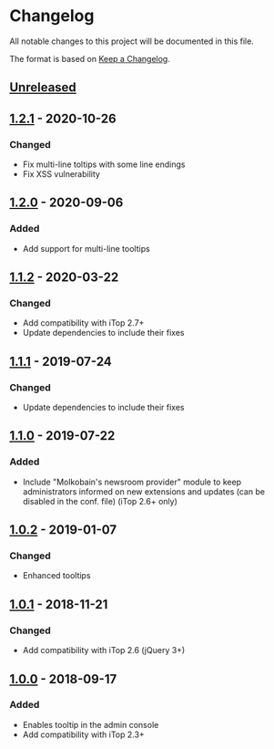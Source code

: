 # Changelog
All notable changes to this project will be documented in this file.

The format is based on [Keep a Changelog](https://keepachangelog.com/en/1.0.0/).

## [Unreleased]

## [1.2.1] - 2020-10-26
### Changed
- Fix multi-line toltips with some line endings
- Fix XSS vulnerability

## [1.2.0] - 2020-09-06
### Added
- Add support for multi-line tooltips

## [1.1.2] - 2020-03-22
### Changed
- Add compatibility with iTop 2.7+
- Update dependencies to include their fixes

## [1.1.1] - 2019-07-24
### Changed
- Update dependencies to include their fixes

## [1.1.0] - 2019-07-22
### Added
- Include "Molkobain's newsroom provider" module to keep administrators informed on new extensions and updates (can be disabled in the conf. file) (iTop 2.6+ only)

## [1.0.2] - 2019-01-07
### Changed
- Enhanced tooltips

## [1.0.1] - 2018-11-21
### Changed
- Add compatibility with iTop 2.6 (jQuery 3+)

## [1.0.0] - 2018-09-17
### Added
- Enables tooltip in the admin console
- Add compatibility with iTop 2.3+

[Unreleased]: https://github.com/Molkobain/itop-console-tooltips/compare/v1.2.1...HEAD
[1.2.1]: https://github.com/Molkobain/itop-console-tooltips/releases/tag/v1.2.1
[1.2.0]: https://github.com/Molkobain/itop-console-tooltips/releases/tag/v1.2.0
[1.1.2]: https://github.com/Molkobain/itop-console-tooltips/releases/tag/v1.1.2
[1.1.1]: https://github.com/Molkobain/itop-console-tooltips/releases/tag/v1.1.1
[1.1.0]: https://github.com/Molkobain/itop-console-tooltips/releases/tag/v1.1.0
[1.0.2]: https://github.com/Molkobain/itop-console-tooltips/releases/tag/v1.0.2
[1.0.1]: https://github.com/Molkobain/itop-console-tooltips/releases/tag/v1.0.1
[1.0.0]: https://github.com/Molkobain/itop-console-tooltips/releases/tag/v1.0.0